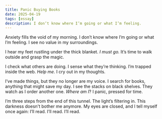```yaml
---
title: Panic Buying Books
date: 2025-04-19
tags: [essay]
description: I don’t know where I’m going or what I’m feeling.
---
```


Anxiety fills the void of my morning. I don’t know where I’m going or what I’m feeling. I see no value in my surroundings.

I hear my feet rustling under the thick blanket. *I must go.* It’s time to walk outside and grasp the magic.

I check what others are doing. I sense what they’re thinking. I’m trapped inside the web. *Help me.* I cry out in my thoughts.

I’ve made things, but they no longer are my voice. I search for books, anything that might save my day. I see the stacks on black shelves. They watch as I order another one. *Where am I*? I panic, pressed for time.

I’m three steps from the end of this tunnel. The light’s filtering in. This darkness doesn't bother me anymore. My eyes are closed, and I tell myself once again: I’ll read. I’ll read. I’ll read.